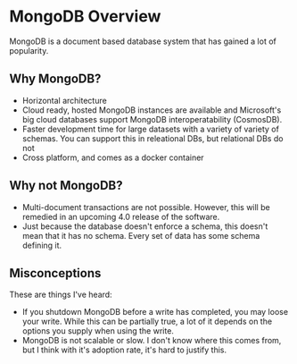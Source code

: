 # MongoDB Overview

MongoDB is a document based database system that has gained a lot of popularity.

## Why MongoDB?

* Horizontal architecture
* Cloud ready, hosted MongoDB instances are available and Microsoft's big cloud databases support MongoDB interoperatability (CosmosDB).
* Faster development time for large datasets with a variety of variety of schemas. You can support this in releational DBs, but relational DBs do not 
* Cross platform, and comes as a docker container


## Why not MongoDB?

* Multi-document transactions are not possible.  However, this will be remedied in an upcoming 4.0 release of the software.
* Just because the database doesn't enforce a schema, this doesn't mean that it has no schema.  Every set of data has some schema defining it.  


## Misconceptions

These are things I've heard:

* If you shutdown MongoDB before a write has completed, you may loose your write.  While this can be partially true, a lot of it depends on the options you supply when using the write.
* MongoDB is not scalable or slow.  I don't know where this comes from, but I think with it's adoption rate, it's hard to justify this.